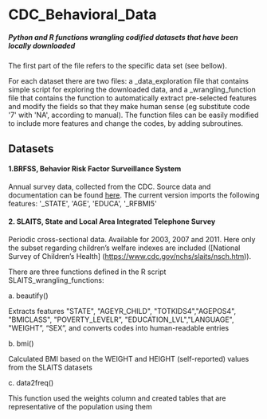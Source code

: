 # CDC_Behavioral_Data
##### Python and R functions wrangling codified datasets that have been locally downloaded

The first part of the file refers to the specific data set (see bellow).

For each dataset there are two files: a _data_exploration file that contains simple script for exploring the downloaded data, and a _wrangling_function file that contains the function to automatically extract pre-selected features and modify the fields so that they make human sense (eg substitute code '7' with 'NA', according to manual). The function files can be easily modified to include more features and change the codes, by adding subroutines.

## Datasets

#### 1.BRFSS, Behavior Risk Factor Surveillance System
Annual survey data, collected from the CDC. Source data and documentation can be found [here](https://www.cdc.gov/brfss/annual_data/annual_data.htm).
The current version imports the following features: '_STATE', 'AGE', 'EDUCA', '_RFBMI5' 

#### 2. SLAITS, State and Local Area Integrated Telephone Survey
Periodic cross-sectional data. Available for 2003, 2007 and 2011. Here only the subset regarding children’s welfare indexes are included ([National Survey of Children’s Health] (https://www.cdc.gov/nchs/slaits/nsch.htm)). 

There are three functions defined in the R script SLAITS_wrangling_functions:

  a. beautify()

  Extracts features "STATE", "AGEYR_CHILD", "TOTKIDS4","AGEPOS4", "BMICLASS", "POVERTY_LEVELR”, "EDUCATION_LVL","LANGUAGE", "WEIGHT”, “SEX”, and converts codes into human-readable entries

  b. bmi()

  Calculated BMI based on the WEIGHT and HEIGHT (self-reported) values from the SLAITS datasets

  c. data2freq()

  This function used the weights column and created tables that are representative of the population using them
